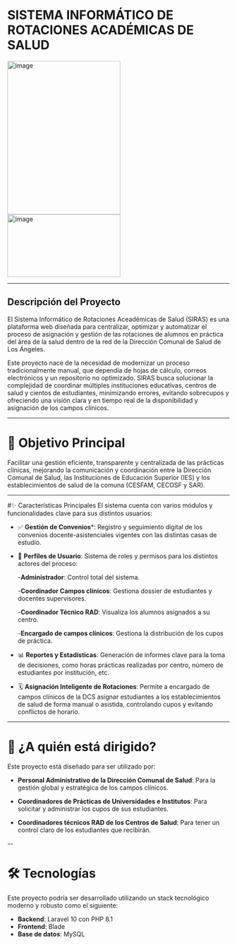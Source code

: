 # SISTEMA INFORMÁTICO DE ROTACIONES ACADÉMICAS DE SALUD

<img width="256" height="348" alt="image" src="https://github.com/user-attachments/assets/38664308-8ed7-4d38-9fa4-019e05790b9f" />  <img width="256" height="142" alt="image" src="https://github.com/user-attachments/assets/85aa3136-cdfa-4991-b611-f5ebfb9f7d73" />


---

## Descripción del Proyecto
El Sistema Informático de Rotaciones Aceadémicas de Salud (SIRAS) es una plataforma web diseñada para centralizar, optimizar y automatizar el proceso de asignación y gestión de las rotaciones de alumnos en práctica 
del área de la salud dentro de la red de la Dirección Comunal de Salud de Los Ángeles.

Este proyecto nace de la necesidad de modernizar un proceso tradicionalmente manual, que dependía de hojas de cálculo, correos electrónicos y un repositorio no optimizado. 
SIRAS busca solucionar la complejidad de coordinar múltiples instituciones educativas, centros de salud y cientos de estudiantes, minimizando errores, evitando sobrecupos y ofreciendo una visión clara y en tiempo real de la disponibilidad 
y asignación de los campos clínicos.

---

# 🎯 Objetivo Principal
Facilitar una gestión eficiente, transparente y centralizada de las prácticas clínicas, mejorando la comunicación y coordinación entre la Dirección Comunal de Salud, las Instituciones de Educación Superior (IES) y los establecimientos de salud
de la comuna (CESFAM, CECOSF y SAR).

---

#✨ Características Principales
El sistema cuenta con varios módulos y funcionalidades clave para sus distintos usuarios:

  - ✅ **Gestión de Convenios***: Registro y seguimiento digital de los convenios docente-asistenciales vigentes con las distintas casas de estudio.
  - 👤 **Perfiles de Usuario**: Sistema de roles y permisos para los distintos actores del proceso:

      -**Administrador**: Control total del sistema.

      -**Coordinador Campos clínicos**: Gestiona dossier de estudiantes y docentes supervisores.

      -**Coordinador Técnico RAD**: Visualiza los alumnos asignados a su centro.

      -**Encargado de campos clínicos**: Gestiona la distribución de los cupos de práctica.
    
  - 📊 **Reportes y Estadísticas**: Generación de informes clave para la toma de decisiones, como horas prácticas realizadas por centro, número de estudiantes por institución, etc.

  - 🗓️ **Asignación Inteligente de Rotaciones**: Permite a encargado de campos clínicos de la DCS asignar estudiantes a los establecimientos de salud de forma manual o asistida, controlando cupos y evitando conflictos de horario.

---

# 👥 ¿A quién está dirigido?
Este proyecto está diseñado para ser utilizado por:

  - **Personal Administrativo de la Dirección Comunal de Salud**: Para la gestión global y estratégica de los campos clínicos.

  - **Coordinadores de Prácticas de Universidades e Institutos**: Para solicitar y administrar los cupos de sus estudiantes.

  - **Coordinadores técnicos RAD de los Centros de Salud**: Para tener un control claro de los estudiantes que recibirán.

--

# 🛠️ Tecnologías
Este proyecto podría ser desarrollado utilizando un stack tecnológico moderno y robusto como el siguiente:

- **Backend**: Laravel 10 con PHP 8.1
- **Frontend**: Blade
- **Base de datos**: MySQL
